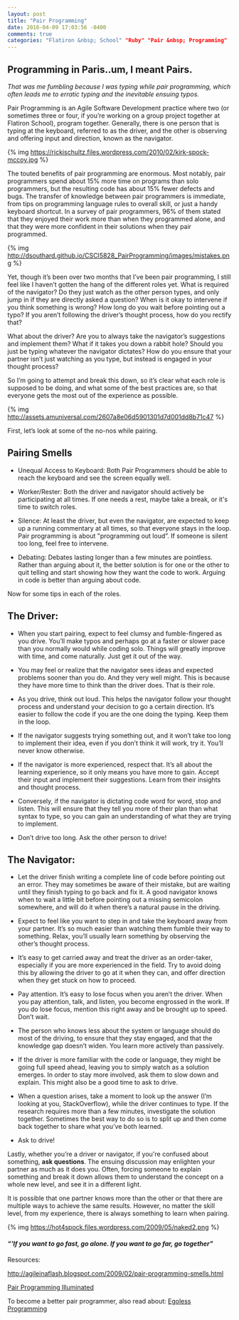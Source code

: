 ```yaml
---
layout: post
title: "Pair Programming"
date: 2016-04-09 17:03:56 -0400
comments: true
categories: "Flatiron &nbsp; School" "Ruby" "Pair &nbsp; Programming"
---
```

## Programming in Paris..um, I meant Pairs.
*That was me fumbling because I was typing while pair programming, which often leads me to erratic typing and the inevitable ensuing typos.*



Pair Programming is an Agile Software Development practice where two (or sometimes three or four, if you’re working on a group project together at Flatiron School), program together.  Generally, there is one person that is typing at the keyboard, referred to as the driver, and the other is observing and offering input and direction, known as the navigator.

{% img https://rickischultz.files.wordpress.com/2010/02/kirk-spock-mccoy.jpg %}


The touted benefits of pair programming are enormous.  Most notably, pair programmers spend about 15% more time on programs than solo programmers, but the resulting code has about 15% fewer defects and bugs. 
The transfer of knowledge between pair programmers is immediate, from tips on programming language rules to overall skill, or just a handy keyboard shortcut.
In a survey of pair programmers, 96% of them stated that they enjoyed their work more than when they programmed alone, and that they were more confident in their solutions when they pair programmed.

{% img http://dsouthard.github.io/CSCI5828_PairProgramming/images/mistakes.png %}

Yet, though it’s been over two months that I’ve been pair programming, I still feel like I haven’t gotten the hang of the  different roles yet.  What is required of the navigator? Do they just watch as the other person types, and only jump in if they are directly asked a question? When is it okay to intervene if you think something is wrong? How long do you wait before pointing out a typo? If you aren’t following the driver’s thought process, how do you rectify that? 

What about the driver? Are you to always take the navigator’s suggestions and implement them? What if it takes you down a rabbit hole? Should you just be typing whatever the navigator dictates? How do you ensure that your partner isn’t just watching as you type, but instead is engaged in your thought process? 

So I’m going to attempt and break this down, so it’s clear what each role is supposed to be doing, and what some of the best practices are, so that everyone gets the most out of the experience as possible.

{% img http://assets.amuniversal.com/2607a8e06d5901301d7d001dd8b71c47 %}


First, let’s look at some of the no-nos while pairing. 

## Pairing Smells
* Unequal Access to Keyboard: Both Pair Programmers should be able to reach the keyboard and see the screen equally well.

* Worker/Rester: Both the driver and navigator should actively be participating at all times.  If one needs a rest, maybe take a break, or it's time to switch roles.


* Silence: At least the driver, but even the navigator, are expected to keep up a running commentary at all times, so that everyone stays in the loop. Pair programming is about "programming out loud”. If someone is silent too long, feel free to intervene.

* Debating: Debates lasting longer than a few minutes are pointless.  Rather than arguing about it, the better solution is for one or the other to quit telling and start showing how they want the code to work. Arguing in code is better than arguing about code.


Now for some tips in each of the roles.

## The Driver:

* When you start pairing, expect to feel clumsy and fumble-fingered as you drive. You’ll make typos and perhaps go at a faster or slower pace than you normally would while coding solo.  Things will greatly improve with time, and come naturally.  Just get it out of the way.

* You may feel or realize that the navigator sees ideas and expected problems sooner than you do. And they very well might.  This is because they have more time to think than the driver does.  That is their role.

* As you drive, think out loud.  This helps the navigator follow your thought process and understand your decision to go a certain direction.  It’s easier to follow the code if you are the one doing the typing.  Keep them in the loop.

* If the navigator suggests trying something out, and it won’t take too long to implement their idea, even if you don’t think it will work, try it.  You’ll never know otherwise.


* If the navigator is more experienced, respect that.  It’s all about the learning experience, so it only means you have more to gain.  Accept their input and implement their suggestions.  Learn from their insights and thought process.  

* Conversely, if the navigator is dictating code word for word, stop and listen. This will ensure that they tell you more of their plan than what syntax to type, so you can gain an understanding of what they are trying to implement.


* Don’t drive too long.  Ask the other person to drive!

## The Navigator:

* Let the driver finish writing a complete line of code before pointing out an error.  They may sometimes be aware of their mistake, but are waiting until they finish typing to go back and fix it.  A good navigator knows when to wait a little bit before pointing out a missing semicolon somewhere, and will do it when there’s a natural pause in the driving.


* Expect to feel like you want to step in and take the keyboard away from your partner. It’s so much easier than watching them fumble their way to something.  Relax, you’ll usually learn something by observing the other’s thought process.

* It’s easy to get carried away and treat the driver as an order-taker, especially if you are more experienced in the field. Try to avoid doing this by allowing the driver to go at it when they can, and offer direction when they get stuck on how to proceed.

* Pay attention. It’s easy to lose focus when you aren’t the driver. When you pay attention, talk, and listen, you become engrossed in the work.  If you do lose focus, mention this right away and be brought up to speed.  Don’t wait.

* The person who knows less about the system or language should do most of the driving, to ensure that they stay engaged, and that the knowledge gap doesn’t widen. You learn more actively than passively.

* If the driver is more familiar with the code or language, they might be going full speed ahead, leaving you to simply watch as a solution emerges.  In order to stay more involved, ask them to slow down and explain.  This might also be a good time to ask to drive.

* When a question arises, take a moment to look up the answer (I’m looking at you, StackOverflow), while the driver continues to type.  If the research requires more than a few minutes, investigate the solution together. Sometimes the best way to do so is to split up and then come back together to share what you’ve both learned.

* Ask to drive!


Lastly, whether you’re a driver or navigator, if you're confused about something, **ask questions**.  The ensuing discussion may enlighten your partner as much as it does you.  Often, forcing someone to explain something and break it down allows them to understand the concept on a whole new level, and see it in a different light.

It is possible that one partner knows more than the other or that there are multiple ways to achieve the same results. However, no matter the skill level, from my experience, there is always something to learn when pairing.

{% img https://hot4spock.files.wordpress.com/2009/05/naked2.png %}


#### *“'If you want to go fast, go alone. If you want to go far, go together"*

Resources: 

http://agileinaflash.blogspot.com/2009/02/pair-programming-smells.html

[Pair Programming Illuminated](http://www.amazon.com/Pair-Programming-Illuminated-Laurie-Williams/dp/0201745763)

To become a better pair programmer, also read about: [Egoless Programming](http://blog.codinghorror.com/the-ten-commandments-of-egoless-programming/)